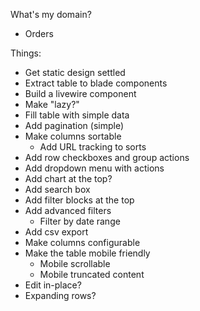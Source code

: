 What's my domain?
* Orders

Things:
* Get static design settled
* Extract table to blade components
* Build a livewire component
* Make "lazy?"
* Fill table with simple data
* Add pagination (simple)
* Make columns sortable
    * Add URL tracking to sorts
* Add row checkboxes and group actions
* Add dropdown menu with actions
* Add chart at the top?
* Add search box
* Add filter blocks at the top
* Add advanced filters
    * Filter by date range
* Add csv export
* Make columns configurable
* Make the table mobile friendly
    * Mobile scrollable
    * Mobile truncated content
* Edit in-place?
* Expanding rows?
